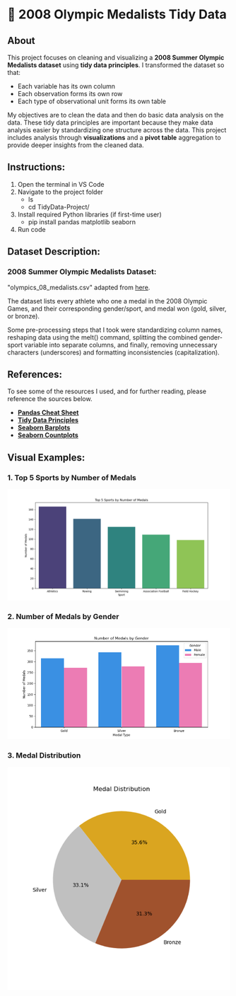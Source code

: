 # 🏅 2008 Olympic Medalists Tidy Data

## About
This project focuses on cleaning and visualizing a **2008 Summer Olympic Medalists dataset** using **tidy data principles**. I transformed the dataset so that:

- Each variable has its own column
- Each observation forms its own row
- Each type of observational unit forms its own table

My objectives are to clean the data and then do basic data analysis on the data. These tidy data principles are important because they make data analysis easier by standardizing one structure across the data. This project includes analysis through **visualizations** and a **pivot table** aggregation to provide deeper insights from the cleaned data.

## Instructions:

1. Open the terminal in VS Code
2. Navigate to the project folder
    - ls 
    - cd TidyData-Project/
3. Install required Python libraries (if first-time user)
    - pip install pandas matplotlib seaborn
4. Run code

## Dataset Description:

### 2008 Summer Olympic Medalists Dataset:

"olympics_08_medalists.csv" adapted from [here](https://edjnet.github.io/OlympicsGoNUTS/2008/).

The dataset lists every athlete who one a medal in the 2008 Olympic Games, and their corresponding gender/sport, and medal won (gold, silver, or bronze).

Some pre-processing steps that I took were standardizing column names, reshaping data using the melt() command, splitting the combined gender-sport variable into separate columns, and finally, removing unnecessary characters (underscores) and formatting inconsistencies (capitalization).

## References:

To see some of the resources I used, and for further reading, please reference the sources below.

- **[Pandas Cheat Sheet](https://pandas.pydata.org/Pandas_Cheat_Sheet.pdf)**
- **[Tidy Data Principles](https://vita.had.co.nz/papers/tidy-data.pdf)**
- **[Seaborn Barplots](https://seaborn.pydata.org/generated/seaborn.barplot.html)**
- **[Seaborn Countplots](https://seaborn.pydata.org/generated/seaborn.countplot.html)**

## Visual Examples:

### **1. Top 5 Sports by Number of Medals**
![Top 5 Sports by Number of Medals](visualizations/Figure_1.png)

### **2. Number of Medals by Gender**
![Number of Medals by Gender](visualizations/Figure_2.png)

### **3. Medal Distribution**
![Medal Distribution](visualizations/Figure_3.png)